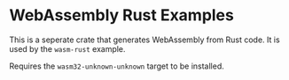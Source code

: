 # WebAssembly Rust Examples

This is a seperate crate that generates WebAssembly from Rust code.
It is used by the `wasm-rust` example.

Requires the `wasm32-unknown-unknown` target to be installed.

